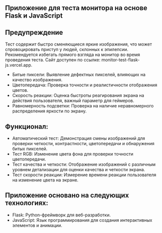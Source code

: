 ## Приложение для теста монитора на основе Flask и JavaScript
## Предупреждение
Тест содержит быстро сменяющиеся яркие изображения, что может спровоцировать приступ у людей, склонных к эпилепсии. Рекомендуется избегать прямого взгляда на монитор во время проведения теста.
Сайт доступен по ссылке: monitor-test-flask-js.vercel.app.
- Битые пиксели: Выявление дефектных пикселей, влияющих на качество изображения.
- Цветопередача: Проверка точности и реалистичности отображения цветов.
- Скорость реакции: Оценка быстроты реагирования экрана на действия пользователя, важный параметр для геймеров.
- Равномерность подсветки: Проверка на наличие неравномерного распределения яркости по экрану.
## Функционал:

- Автоматический тест: Демонстрация смены изображений для проверки четкости, контрастности, цветопередачи и обнаружения битых пикселей.
- Тест RGB: Изменение цвета фона для проверки точности цветопередачи.
- Тест качества и четкости: Отображение изображений с различным уровнем детализации для оценки качества и четкости экрана.
- Тест скорости реакции: Измерение времени реакции пользователя на изменение цвета на экране.

## Приложение основано на следующих технологиях:
- Flask: Python-фреймворк для веб-разработки.
- JavaScript: Язык программирования для создания интерактивных элементов и анимации.
